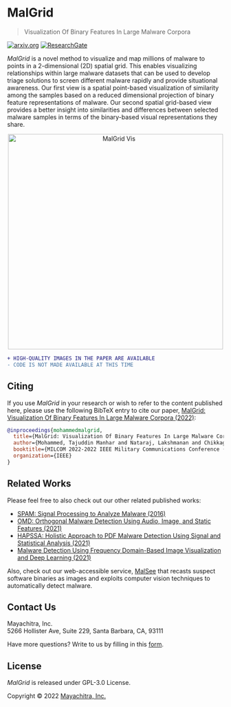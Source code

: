 # MalGrid
> Visualization Of Binary Features In Large Malware Corpora

[![arxiv.org](http://img.shields.io/badge/cs.CR-arXiv%3A2211.02696-B31B1B.svg)](https://arxiv.org/abs/2211.02696) [![ResearchGate](https://img.shields.io/badge/ResearchGate-00CCBB?logo=ResearchGate&logoColor=white)](https://www.researchgate.net/publication/365126746_MalGrid_Visualization_Of_Binary_Features_In_Large_Malware_Corpora)

_MalGrid_ is a novel method to visualize and map millions of malware to points in a 2-dimensional (2D) spatial grid. This enables visualizing relationships within large malware datasets that can be used to develop triage solutions to screen different malware rapidly and provide situational awareness. Our first view is a spatial point-based visualization of similarity among the samples based on a reduced dimensional projection of binary feature representations of malware. Our second spatial grid-based view provides a better insight into similarities and differences between selected malware samples in terms of the binary-based visual representations they share.

<p align="center">
    <img src="figs/visualization-example.gif" alt="MalGrid Vis" height="500"/>
</p>

```diff
+ HIGH-QUALITY IMAGES IN THE PAPER ARE AVAILABLE
- CODE IS NOT MADE AVAILABLE AT THIS TIME
```

## Citing

If you use _MalGrid_ in your research or wish to refer to the content published here, please use the following BibTeX entry to cite our paper, [MalGrid: Visualization Of Binary Features In Large Malware Corpora (2022)](paper/2022-11-MILCOM2022-Mayachitra-MalGrid-FinalManuscript.pdf):

```bibtex
@inproceedings{mohammedmalgrid,
  title={MalGrid: Visualization Of Binary Features In Large Malware Corpora},
  author={Mohammed, Tajuddin Manhar and Nataraj, Lakshmanan and Chikkagoudar, Satish and Chandrasekaran, Shivkumar and Manjunath, BS},
  booktitle={MILCOM 2022-2022 IEEE Military Communications Conference (MILCOM)},
  organization={IEEE}
}
```

## Related Works

Please feel free to also check out our other related published works:

- [SPAM: Signal Processing to Analyze Malware (2016)](https://arxiv.org/abs/1605.05280)
- [OMD: Orthogonal Malware Detection Using Audio, Image, and Static Features (2021)](https://arxiv.org/abs/2111.04710)
- [HAPSSA: Holistic Approach to PDF Malware Detection Using Signal and Statistical Analysis (2021)](https://arxiv.org/abs/2111.04703)
- [Malware Detection Using Frequency Domain-Based Image Visualization and Deep Learning (2021)](https://arxiv.org/abs/2101.10578)

Also, check out our web-accessible service, [MalSee](https://malsee.mayachitra.com/) that recasts suspect software binaries as images and exploits computer vision techniques to automatically detect malware.

## Contact Us

Mayachitra, Inc. <br />
5266 Hollister Ave, Suite 229, Santa Barbara, CA, 93111 <br />

Have more questions? Write to us by filling in this [form](https://mayachitra.com/#contact-us).

## License

_MalGrid_ is released under GPL-3.0 License.

Copyright © 2022 [Mayachitra, Inc.](https://mayachitra.com/)
